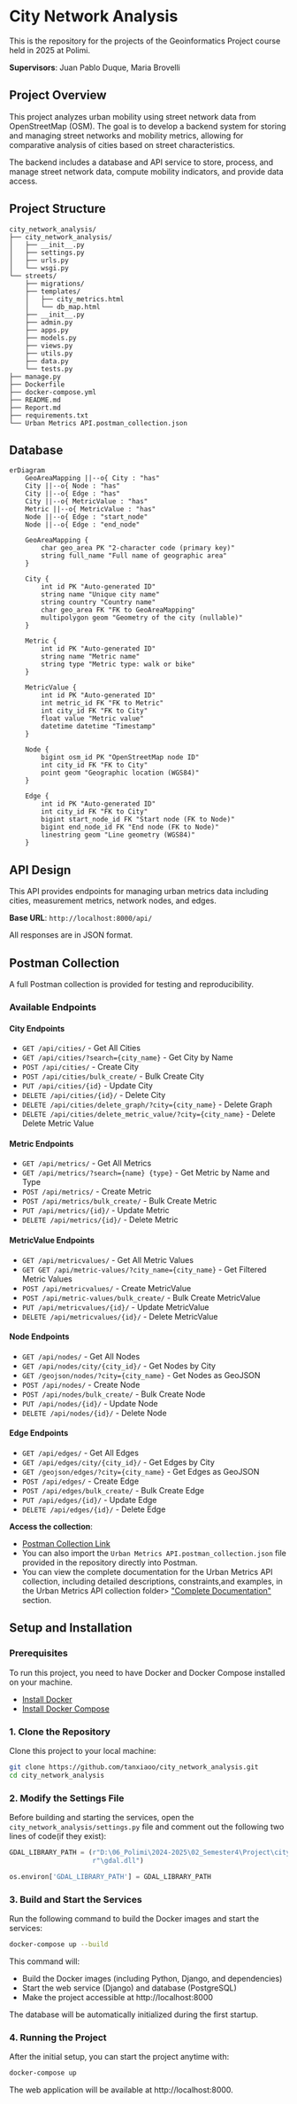 # City Network Analysis
This is the repository for the projects of the Geoinformatics Project course held in 2025 at Polimi.

**Supervisors**: Juan Pablo Duque, Maria Brovelli

## Project Overview
This project analyzes urban mobility using street network data from OpenStreetMap (OSM). The goal is to develop a backend system for storing and managing street networks and mobility metrics, allowing for comparative analysis of cities based on street characteristics.

The backend includes a database and API service to store, process, and manage street network data, compute mobility indicators, and provide data access.
## Project Structure
```text
city_network_analysis/
├── city_network_analysis/
│   ├── __init__.py
│   ├── settings.py
│   ├── urls.py
│   └── wsgi.py
└── streets/
    ├── migrations/
    ├── templates/
    │   ├── city_metrics.html
    │   └── db_map.html
    ├── __init__.py
    ├── admin.py
    ├── apps.py
    ├── models.py
    ├── views.py
    ├── utils.py
    ├── data.py
    └── tests.py
├── manage.py
├── Dockerfile
├── docker-compose.yml
├── README.md
├── Report.md
├── requirements.txt
└── Urban Metrics API.postman_collection.json

```

## Database
```mermaid
erDiagram
    GeoAreaMapping ||--o{ City : "has"
    City ||--o{ Node : "has"
    City ||--o{ Edge : "has"
    City ||--o{ MetricValue : "has"
    Metric ||--o{ MetricValue : "has"
    Node ||--o{ Edge : "start_node"
    Node ||--o{ Edge : "end_node"

    GeoAreaMapping {
        char geo_area PK "2-character code (primary key)"
        string full_name "Full name of geographic area"
    }

    City {
        int id PK "Auto-generated ID"
        string name "Unique city name"
        string country "Country name"
        char geo_area FK "FK to GeoAreaMapping"
        multipolygon geom "Geometry of the city (nullable)"
    }

    Metric {
        int id PK "Auto-generated ID"
        string name "Metric name"
        string type "Metric type: walk or bike"
    }

    MetricValue {
        int id PK "Auto-generated ID"
        int metric_id FK "FK to Metric"
        int city_id FK "FK to City"
        float value "Metric value"
        datetime datetime "Timestamp"
    }

    Node {
        bigint osm_id PK "OpenStreetMap node ID"
        int city_id FK "FK to City"
        point geom "Geographic location (WGS84)"
    }

    Edge {
        int id PK "Auto-generated ID"
        int city_id FK "FK to City"
        bigint start_node_id FK "Start node (FK to Node)"
        bigint end_node_id FK "End node (FK to Node)"
        linestring geom "Line geometry (WGS84)"
    }
```
## API Design

This API provides endpoints for managing urban metrics data including cities, measurement metrics, network nodes, and edges.

**Base URL**: `http://localhost:8000/api/`

All responses are in JSON format.

## Postman Collection

A full Postman collection is provided for testing and reproducibility.

### Available Endpoints

#### City Endpoints
- `GET /api/cities/` - Get All Cities
- `GET /api/cities/?search={city_name}` - Get City by Name
- `POST /api/cities/` - Create City
- `POST /api/cities/bulk_create/` - Bulk Create City
- `PUT /api/cities/{id}` - Update City
- `DELETE /api/cities/{id}/` - Delete City
- `DELETE /api/cities/delete_graph/?city={city_name}` - Delete Graph
- `DELETE /api/cities/delete_metric_value/?city={city_name}` - Delete Delete Metric Value

#### Metric Endpoints
- `GET /api/metrics/` - Get All Metrics
- `GET /api/metrics/?search={name} {type}` - Get Metric by Name and Type
- `POST /api/metrics/` - Create Metric
- `POST /api/metrics/bulk_create/` - Bulk Create Metric
- `PUT /api/metrics/{id}/` - Update Metric
- `DELETE /api/metrics/{id}/` - Delete Metric

#### MetricValue Endpoints
- `GET /api/metricvalues/` - Get All Metric Values
- `GET GET /api/metric-values/?city_name={city_name}` - Get Filtered Metric Values
- `POST /api/metricvalues/` - Create MetricValue
- `POST /api/metric-values/bulk_create/` - Bulk Create MetricValue
- `PUT /api/metricvalues/{id}/` - Update MetricValue
- `DELETE /api/metricvalues/{id}/` - Delete MetricValue

#### Node Endpoints
- `GET /api/nodes/` - Get All Nodes
- `GET /api/nodes/city/{city_id}/` - Get Nodes by City
- `GET /geojson/nodes/?city={city_name}` - Get Nodes as GeoJSON
- `POST /api/nodes/` - Create Node
- `POST /api/nodes/bulk_create/` - Bulk Create Node
- `PUT /api/nodes/{id}/` - Update Node
- `DELETE /api/nodes/{id}/` - Delete Node

#### Edge Endpoints
- `GET /api/edges/` - Get All Edges
- `GET /api/edges/city/{city_id}/` - Get Edges by City
- `GET /geojson/edges/?city={city_name}` - Get Edges as GeoJSON
- `POST /api/edges/` - Create Edge
- `POST /api/edges/bulk_create/` - Bulk Create Edge
- `PUT /api/edges/{id}/` - Update Edge
- `DELETE /api/edges/{id}/` - Delete Edge

**Access the collection**:  
- [Postman Collection Link](https://xiaotan-6436217.postman.co/workspace/xiao-tan's-Workspace~73cb4ce1-4af2-4705-896a-9af5177494b9/collection/44577322-cd2a15fa-72f4-4adb-96b3-b6583872cb4c?action=share&creator=44577322)  
- You can also import the `Urban Metrics API.postman_collection.json` file provided in the repository directly into Postman.  
- You can view the complete documentation for the Urban Metrics API collection, including detailed descriptions, constraints,and examples, in the Urban Metrics API collection folder> ["Complete Documentation"](https://xiaotan-6436217.postman.co/workspace/73cb4ce1-4af2-4705-896a-9af5177494b9/documentation/44577322-cd2a15fa-72f4-4adb-96b3-b6583872cb4c) section.

## Setup and Installation

### Prerequisites

To run this project, you need to have Docker and Docker Compose installed on your machine.

- [Install Docker](https://www.docker.com/get-started)
- [Install Docker Compose](https://docs.docker.com/compose/install/)

### 1. Clone the Repository

Clone this project to your local machine:
```bash
git clone https://github.com/tanxiaoo/city_network_analysis.git
cd city_network_analysis
```

### 2. Modify the Settings File

Before building and starting the services, open the `city_network_analysis/settings.py` file and comment out the following two lines of code(if they exist):

```python
GDAL_LIBRARY_PATH = (r"D:\06_Polimi\2024-2025\02_Semester4\Project\city_network_analysis\.venv\Lib\site-packages\osgeo"
                     r"\gdal.dll")

os.environ['GDAL_LIBRARY_PATH'] = GDAL_LIBRARY_PATH
```

### 3. Build and Start the Services

Run the following command to build the Docker images and start the services:
```bash
docker-compose up --build
```

This command will:
- Build the Docker images (including Python, Django, and dependencies)
- Start the web service (Django) and database (PostgreSQL)
- Make the project accessible at http://localhost:8000

The database will be automatically initialized during the first startup.


### 4. Running the Project

After the initial setup, you can start the project anytime with:
```bash
docker-compose up
```

The web application will be available at http://localhost:8000.